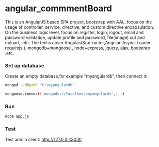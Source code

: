 # angular_commmentBoard
This is an AngularJS based SPA project, bootstrap with AAL, focus on the usage of controller, service, directive, and custom directive encapsulation. On the business logic level, focus on register, login, logout, email and password validation, update profile and password, file(image) cut and upload, .etc. The techs cover AngularJS(ui-router,Angular-Async-Loader, requirejs ), mongodb+mongoose , node+express, jquery, ajax, bootstrap .etc.

### Set up database

Create an empty database,for example "myangulardb", then connect it:

```bash
mongod --dbpath "C:\myangulardb"

```

```bash
mongoose.connect('mongodb://localhost/myangulardb',...)
```

### Run

```bash
node app.js

```

### Test

Test admin client: http://127.0.0.1:3000

